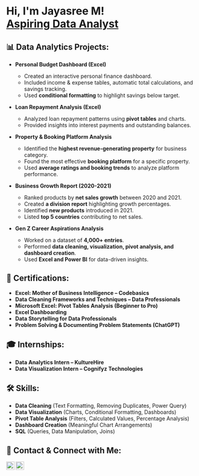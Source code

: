 <h1>Hi, I'm Jayasree M! <br/><a href="https://www.linkedin.com/in/jayasree-m-428ba42a6/">Aspiring Data Analyst</a></h1>

<h2>📊 Data Analytics Projects:</h2>

- **Personal Budget Dashboard (Excel)**
  - Created an interactive personal finance dashboard.
  - Included income & expense tables, automatic total calculations, and savings tracking.
  - Used **conditional formatting** to highlight savings below target.

- **Loan Repayment Analysis (Excel)**
  - Analyzed loan repayment patterns using **pivot tables** and charts.
  - Provided insights into interest payments and outstanding balances.

- **Property & Booking Platform Analysis**
  - Identified the **highest revenue-generating property** for business category.
  - Found the most effective **booking platform** for a specific property.
  - Used **average ratings and booking trends** to analyze platform performance.

- **Business Growth Report (2020-2021)**
  - Ranked products by **net sales growth** between 2020 and 2021.
  - Created **a division report** highlighting growth percentages.
  - Identified **new products** introduced in 2021.
  - Listed **top 5 countries** contributing to net sales.

- **Gen Z Career Aspirations Analysis**
  - Worked on a dataset of **4,000+ entries**.
  - Performed **data cleaning, visualization, pivot analysis, and dashboard creation**.
  - Used **Excel and Power BI** for data-driven insights.

<h2>📜 Certifications:</h2>

- **Excel: Mother of Business Intelligence – Codebasics**
- **Data Cleaning Frameworks and Techniques – Data Professionals**
- **Microsoft Excel: Pivot Tables Analysis (Beginner to Pro)**
- **Excel Dashboarding**
- **Data Storytelling for Data Professionals**
- **Problem Solving & Documenting Problem Statements (ChatGPT)**

<h2>🎓 Internships:</h2>

- **Data Analytics Intern – KultureHire**
- **Data Visualization Intern – Cognifyz Technologies**

<h2>🛠 Skills:</h2>

- **Data Cleaning** (Text Formatting, Removing Duplicates, Power Query)
- **Data Visualization** (Charts, Conditional Formatting, Dashboards)
- **Pivot Table Analysis** (Filters, Calculated Values, Percentage Analysis)
- **Dashboard Creation** (Meaningful Chart Arrangements)
- **SQL** (Queries, Data Manipulation, Joins)

<h2>📧 Contact & Connect with Me:</h2>

[<img align="left" alt="Jayasree | LinkedIn" width="22px" src="https://cdn.jsdelivr.net/npm/simple-icons@v3/icons/linkedin.svg" />][linkedin]
[<img align="left" alt="Jayasree | Email" width="22px" src="https://cdn.jsdelivr.net/npm/simple-icons@v3/icons/gmail.svg" />][email]

[linkedin]: https://www.linkedin.com/in/jayasree-m-428ba42a6/
[email]: mailto:jayasree.m1043@gmail.com
